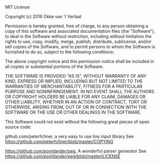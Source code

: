 MIT License

Copyright (c) 2016 Okke van 't Verlaat

Permission is hereby granted, free of charge, to any person obtaining a copy
of this software and associated documentation files (the "Software"), to deal
in the Software without restriction, including without limitation the rights
to use, copy, modify, merge, publish, distribute, sublicense, and/or sell
copies of the Software, and to permit persons to whom the Software is
furnished to do so, subject to the following conditions:

The above copyright notice and this permission notice shall be included in all
copies or substantial portions of the Software.

THE SOFTWARE IS PROVIDED "AS IS", WITHOUT WARRANTY OF ANY KIND, EXPRESS OR
IMPLIED, INCLUDING BUT NOT LIMITED TO THE WARRANTIES OF MERCHANTABILITY,
FITNESS FOR A PARTICULAR PURPOSE AND NONINFRINGEMENT. IN NO EVENT SHALL THE
AUTHORS OR COPYRIGHT HOLDERS BE LIABLE FOR ANY CLAIM, DAMAGES OR OTHER
LIABILITY, WHETHER IN AN ACTION OF CONTRACT, TORT OR OTHERWISE, ARISING FROM,
OUT OF OR IN CONNECTION WITH THE SOFTWARE OR THE USE OR OTHER DEALINGS IN THE
SOFTWARE.

This Software could not exist without the following great pieces of open source code:

github.com/peterh/liner, a very easy to use line input library 
See https://github.com/peterh/liner/blob/master/COPYING

https://github.com/pointlander/peg, A wonderful parser generator
See https://github.com/pointlander/peg/blob/master/LICENSE

